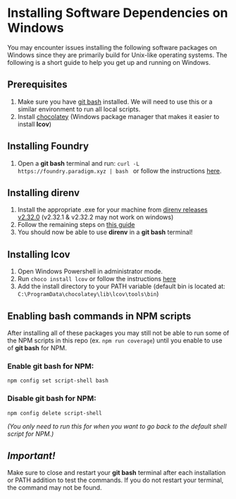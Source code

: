 # Installing Software Dependencies on Windows

You may encounter issues installing the following software packages on Windows since they are primarily build for Unix-like operating systems. The following is a short guide to help you get up and running on Windows.

## Prerequisites

1. Make sure you have [git bash](https://gitforwindows.org/) installed. We will need to use this or a similar environment to run all local scripts.
2. Install [chocolatey](https://chocolatey.org/install) (Windows package manager that makes it easier to install **lcov**)

## Installing Foundry

1. Open a **git bash** terminal and run: `curl -L https://foundry.paradigm.xyz | bash
` or follow the instructions [here](https://book.getfoundry.sh/getting-started/installation).

## Installing direnv

1. Install the appropriate .exe for your machine from [direnv releases v2.32.0](https://github.com/direnv/direnv/releases/tag/v2.32.0) (v2.32.1 & v2.32.2 may not work on windows)
2. Follow the remaining steps on [this guide](https://gist.github.com/rmtuckerphx/4ace28c1605300462340ffa7b7001c6d)
3. You should now be able to use **direnv** in a **git bash** terminal!

## Installing lcov

1. Open Windows Powershell in administrator mode.
2. Run `choco install lcov` or follow the instructions [here](https://community.chocolatey.org/packages/lcov)
3. Add the install directory to your PATH variable (default bin is located at: `C:\ProgramData\chocolatey\lib\lcov\tools\bin`)

## Enabling bash commands in NPM scripts

After installing all of these packages you may still not be able to run some of the NPM scripts in this repo (ex. `npm run coverage`) until you enable to use of **git bash** for NPM.

### Enable **git bash** for NPM:

`npm config set script-shell bash`

### Disable **git bash** for NPM:

`npm config delete script-shell`

*(You only need to run this for when you want to go back to the default shell script for NPM.)*

## ***Important!***

Make sure to close and restart your **git bash** terminal after each installation or PATH addition to test the commands. If you do not restart your terminal, the command may not be found.